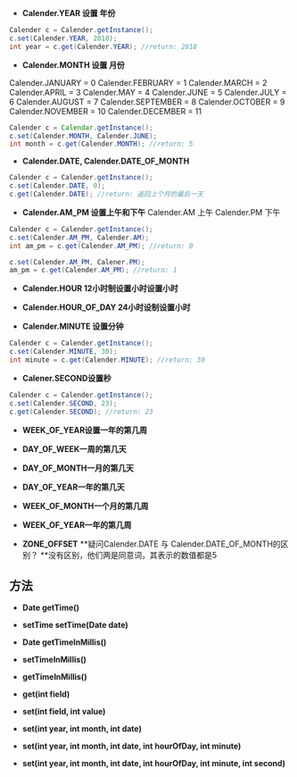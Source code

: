 
* **Calender.YEAR 设置 年份**


```java
Calender c = Calender.getInstance();
c.set(Calender.YEAR, 2018);
int year = c.get(Calender.YEAR); //return: 2018

```


* **Calender.MONTH 设置 月份**

Calender.JANUARY = 0
Calender.FEBRUARY = 1
Calender.MARCH = 2
Calender.APRIL = 3
Calender.MAY = 4
Calender.JUNE = 5
Calender.JULY = 6
Calender.AUGUST = 7
Calender.SEPTEMBER = 8
Calender.OCTOBER = 9
Calender.NOVEMBER = 10
Calender.DECEMBER = 11


```java
Calender c = Calendar.getInstance();
c.set(Calender.MONTH, Calender.JUNE);
int month = c.get(Calender.MONTH); //return: 5

```
* **Calender.DATE, Calender.DATE_OF_MONTH**



```java
Calender c = Calender.getInstance();
c.set(Calender.DATE, 0);
c.get(Calender.DATE); //return: 返回上个月的最后一天

```


* **Calender.AM\_PM 设置上午和下午**
Calender.AM  上午
Calender.PM  下午

```java
Calender c = Calender.getInstance();
c.set(Calender.AM_PM, Calender.AM);
int am_pm = c.get(Calender.AM_PM); //return: 0

c.set(Calender.AM_PM, Calener.PM);
am_pm = c.get(Calender.AM_PM); //return: 1


```


 
* **Calender.HOUR 12小时制设置小时设置小时**

* **Calender.HOUR_OF_DAY 24小时设制设置小时**

* **Calender.MINUTE 设置分钟** 


```java
Calender c = Calender.getInstance();
c.set(Calender.MINUTE, 30);
int minute = c.get(Calender.MINUTE); //return: 30

```
* **Calener.SECOND设置秒**
```java
Calender c = Calender.getInstance();
c.set(Calender.SECOND, 23);
c.get(Calender.SECOND); //return: 23

```

* **WEEK_OF_YEAR设置一年的第几周**

* **DAY_OF_WEEK一周的第几天**
* **DAY_OF_MONTH一月的第几天**
* **DAY_OF_YEAR一年的第几天**

* **WEEK_OF_MONTH一个月的第几周**
* **WEEK_OF_YEAR一年的第几周**

* **ZONE_OFFSET**
**疑问Calender.DATE 与 Calender.DATE\_OF\_MONTH的区别？
**没有区别，他们两是同意词，其表示的数值都是5


## 方法
* **Date getTime()**
* **setTime setTime(Date date)**
* **Date getTimeInMillis()**
* **setTimeInMillis()**
* **getTimeInMillis()**

* **get(int field)**

* **set(int field, int value)**
* **set(int year, int month, int date)**
* **set(int year, int month, int date, int hourOfDay, int minute)**
* **set(int year, int month, int date, int hourOfDay, int minute, int second)**




 

